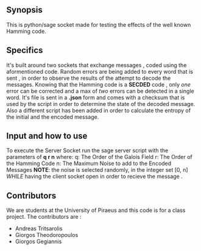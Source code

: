## Synopsis

This is python/sage socket made for testing the effects of the well known Hamming code. 

## Specifics

It's built around two sockets that exchange messages , coded using the aformentioned code. Random errors are being added to every word that is sent , in order to observe the results of the attempt to decode the messages. Knowing that the Hamming code is a **SECDED** code , only *one* error can be corrected and a max of *two* errors can be detected in a single word. It's file is sent in a **.json** form and comes with a checksum that is used by the script in order to determine the state of the decoded message. Also a different script has been added in order to calculate the entropy of the initial and the encoded message.

## Input and how to use 

To execute the Server Socket run the sage server script with the parameters of **q r n** where:
q: The Order of the Galois Field 
r: The Order of the Hamming Code 
n: The Maximum Noise to add to the Encoded Messages **NOTE**: the noise is selected randomly, in the integer set [0, n]
*WHILE* having the client socket open in order to recieve the message .

## Contributors

We are students at the University of Piraeus and this code is for a class project. 
The contributors are :
* Andreas Tritsarolis
* Giorgos Theodoropoulos
* Giorgos Gegiannis
